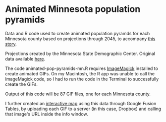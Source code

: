 # Animated Minnesota population pyramids
<p>Data and R code used to create animated population pyramds for each Minnesota county based on projections through 2045, to accompany <a href="http://blogs.twincities.com/politics/2015/08/09/visualized-minnesotas-greying-future/">this story</a>.</p>
<p>Projections created by the Minnesota State Demographic Center. Original data available <a href="http://mn.gov/admin/demography/data-by-topic/population-data/our-projections/index.jsp">here</a>.</p>
<p>The code animated-pop-pyramids-mn.R requires <a href="http://www.imagemagick.org/script/index.php">ImageMagick</a> installed to create animated GIFs. On my Macintosh, the R app was unable to call the ImageMagick code, so I had to run the code in the Terminal to successfully create the GIFs.</p>
<p>Output of this code will be 87 GIF files, one for each Minnesota county.</p>
<p>I further created an <a href="https://www.google.com/fusiontables/embedviz?q=select+col4%3E%3E1+from+15swKBAFNN1Qw6LISvXVmnqrTgdFvF-xLcox9X1eb&viz=MAP&h=false&lat=46.26309568045278&lng=-92.5205640625&t=1&z=6&l=col4%3E%3E1&y=2&tmplt=2&hml=KML">interactive map</a> using this data through Google Fusion Tables, by uploading each GIF to a server (in this case, Dropbox) and calling that image's URL inside the info window.</p>
